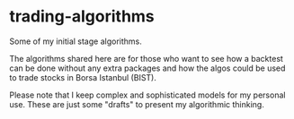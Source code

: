 # trading-algorithms
Some of my initial stage algorithms.

The algorithms shared here are for those who want to see how a backtest can be done without any extra packages and how the algos could be used to trade stocks in Borsa Istanbul (BIST). 

Please note that I keep complex and sophisticated models for my personal use. These are just some "drafts" to present my algorithmic thinking.
